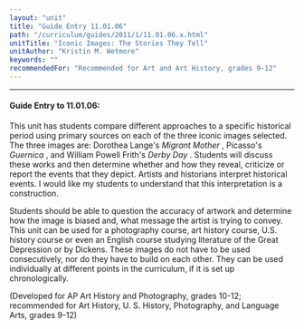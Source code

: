 ```yaml
---
layout: "unit"
title: "Guide Entry 11.01.06"
path: "/curriculum/guides/2011/1/11.01.06.x.html"
unitTitle: "Iconic Images: The Stories They Tell"
unitAuthor: "Kristin M. Wetmore"
keywords: ""
recommendedFor: "Recommended for Art and Art History, grades 9-12"
---
```

<body>
<hr/>
<h4>
Guide Entry to 11.01.06:
</h4>
<p>
This unit has students compare different approaches to a specific historical period using primary sources on each of the three iconic images selected. The three images are: Dorothea Lange's
<i>
Migrant Mother
</i>
, Picasso's
<i>
Guernica
</i>
, and William Powell Frith's
<i>
Derby Day
</i>
. Students will discuss these works and then determine whether and how they reveal, criticize or report the events that they depict. Artists and historians interpret historical events. I would like my students to understand that this interpretation is a construction.
</p>
<p>
Students should be able to question the accuracy of artwork and determine how the image is biased and, what message the artist is trying to convey. This unit can be used for a photography course, art history course, U.S. history course or even an English course studying literature of the Great Depression or by Dickens. These images do not have to be used consecutively, nor do they have to build on each other. They can be used individually at different points in the curriculum, if it is set up chronologically.
</p>
<p>
(Developed for AP Art History and Photography, grades 10-12; recommended for Art History, U. S. History, Photography, and Language Arts, grades 9-12) 
</p>
</body>